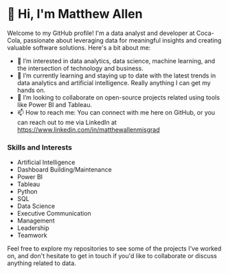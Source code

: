 # 👋 Hi, I'm Matthew Allen

Welcome to my GitHub profile! I'm a data analyst and developer at Coca-Cola, passionate about leveraging data for meaningful insights and creating valuable software solutions. Here's a bit about me:

- 👀 I’m interested in data analytics, data science, machine learning, and the intersection of technology and business.
- 🌱 I’m currently learning and staying up to date with the latest trends in data analytics and artificial intelligence. Really anything I can get my hands on.
- 💞️ I’m looking to collaborate on open-source projects related using tools like Power BI and Tableau.
- 📫 How to reach me: You can connect with me here on GitHub, or you can reach out to me via LinkedIn at https://www.linkedin.com/in/matthewallenmisgrad

### Skills and Interests

- Artificial Intelligence
- Dashboard Building/Maintenance
- Power BI
- Tableau
- Python
- SQL
- Data Science
- Executive Communication
- Management
- Leadership
- Teamwork

Feel free to explore my repositories to see some of the projects I've worked on, and don't hesitate to get in touch if you'd like to collaborate or discuss anything related to data.

<!---
MatthewAllen1/MatthewAllen1 is a ✨ special ✨ repository because its `README.md` (this file) appears on your GitHub profile.
You can click the Preview link to take a look at your changes.
--->
